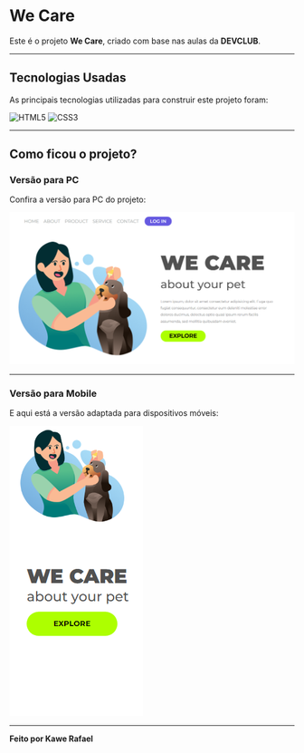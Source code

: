 # We Care

Este é o projeto **We Care**, criado com base nas aulas da **DEVCLUB**.

---

## Tecnologias Usadas

As principais tecnologias utilizadas para construir este projeto foram:

![HTML5](https://img.shields.io/badge/HTML5-E34F26?style=for-the-badge&logo=html5&logoColor=white)
![CSS3](https://img.shields.io/badge/CSS3-1572B6?style=for-the-badge&logo=css3&logoColor=white)

---

## Como ficou o projeto?

### Versão para PC
Confira a versão para PC do projeto:

![Versão PC](https://github.com/kawe-Rafael/WE-CARE/blob/master/assets/print%20pagina.png?raw=true)

---

### Versão para Mobile
E aqui está a versão adaptada para dispositivos móveis:

![Versão Mobile](https://github.com/kawe-Rafael/WE-CARE/blob/master/assets/pagina%20mobile.png?raw=true)

---

**Feito por Kawe Rafael**
